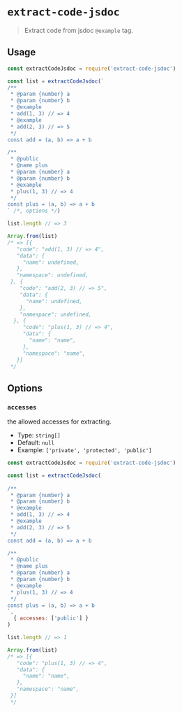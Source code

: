 # `extract-code-jsdoc`

> Extract code from jsdoc `@example` tag.

## Usage

```javascript
const extractCodeJsdoc = require('extract-code-jsdoc')

const list = extractCodeJsdoc(`
/**
 * @param {number} a
 * @param {number} b
 * @example
 * add(1, 3) // => 4
 * @example
 * add(2, 3) // => 5
 */
const add = (a, b) => a + b

/**
 * @public
 * @name plus
 * @param {number} a
 * @param {number} b
 * @example
 * plus(1, 3) // => 4
 */
const plus = (a, b) => a + b
` /*, options */)

list.length // => 3

Array.from(list)
/* => [{
   "code": "add(1, 3) // => 4",
   "data": {
     "name": undefined,
   },
   "namespace": undefined,
 }, {
    "code": "add(2, 3) // => 5",
    "data": {
      "name": undefined,
    },
    "namespace": undefined,
  }, {
     "code": "plus(1, 3) // => 4",
     "data": {
       "name": "name",
     },
     "namespace": "name",
   }]
 */
```

## Options

### `accesses`

the allowed accesses for extracting.

- Type: `string[]`
- Default: `null`
- Example: `['private', 'protected', 'public']`

```javascript
const extractCodeJsdoc = require('extract-code-jsdoc')

const list = extractCodeJsdoc(
  `
/**
 * @param {number} a
 * @param {number} b
 * @example
 * add(1, 3) // => 4
 * @example
 * add(2, 3) // => 5
 */
const add = (a, b) => a + b

/**
 * @public
 * @name plus
 * @param {number} a
 * @param {number} b
 * @example
 * plus(1, 3) // => 4
 */
const plus = (a, b) => a + b
`,
  { accesses: ['public'] }
)

list.length // => 1

Array.from(list)
/* => [{
   "code": "plus(1, 3) // => 4",
   "data": {
     "name": "name",
   },
   "namespace": "name",
 }]
 */
```
